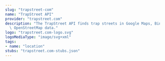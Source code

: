 ```yaml
---
slug: "trapstreet-com"
name: "TrapStreet API"
provider: "trapstreet.com"
description: "The TrapStreet API finds trap streets in Google Maps, Bing Maps and\
  \ OpenStreetMap data."
logo: "trapstreet.com-logo.svg"
logoMediaType: "image/svg+xml"
tags:
- name: "location"
stubs: "trapstreet.com-stubs.json"
---
```


